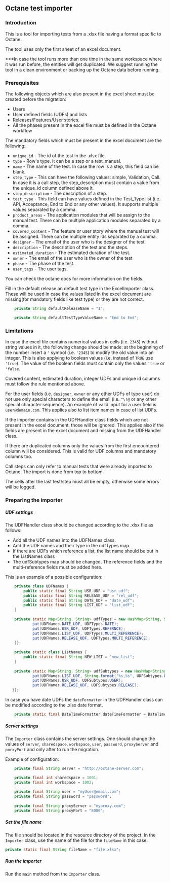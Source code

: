 ## Octane test importer

### Introduction
This is a tool for importing tests from a .xlsx file having a format specific to Octane.

The tool uses only the first sheet of an excel document.

***In case the tool runs more than one time in the same workspace where it was run before, the entities will get duplicated.
We suggest running the tool in a clean environment or backing up the Octane data before running.


### Prerequisites

The following objects which are also present in the excel sheet must be created before the migration:
* Users
* User defined fields (UDFs) and lists
* Releases/Features/User stories.
* All the phases present in the excel file must be defined in the Octane workflow

The mandatory fields which must be present in the excel document are the following:
* `unique_id` - The id of the test in the .xlsx file.
* `type` - Row's type. It can be a step or a test_manual.
* `name` - The name of the test. In case the row is a step, this field can be blank.
* `step_type` - This can have the following values: simple, Validation, Call. In case it is a call step, the step_description must contain a value from the unique_id column defined above it.
* `step_description` - The description of a step.
* `test_type` -  This field can have values defined in the Test_Type list (i.e. API, Acceptance, End to End or any other values). It supports multiple values separated by a comma.
* `product_areas` - The application modules that will be assign to the manual test. There can be multiple application modules separated by a comma.
* `covered_content` - The feature or user story where the manual test will be assigned. There can be multiple entity ids separated by a comma.
* `designer` - The email of the user who is the designer of the test.
* `description` - The description of the test and the steps.
* `estimated_duration` - The estimated duration of the test.
* `owner` - The email of the user who is the owner of the test
* `phase` - The phase of the test.
* `user_tags` - The user tags.

You can check the octane docs for more information on the fields.

Fill in the default release an default test type in the ExcelImporter class. These will be used in case the values listed in the excel document are missing(for mandatory fields like test type) or they are not correct.
```java
    private String defaultReleaseName = "1";

    private String defaultTestTypeValueName = "End to End";
```

### Limitations

In case the excel file contains numerical values in cells (i.e. `2345`) without string values in it, the following change should be made: at the beginning of the number insert a `'` symbol (i.e. `'2345`) to modify the old value into an integer. This is also applying to boolean values (i.e. instead of `TRUE` use `'true`). The value of the boolean fields must contain only the values `'true` or `'false`.

Covered content, estimated duration, integer UDFs and unique id columns must follow the rule mentioned above.

For the user fields (i.e. `designer`, `owner` or any other UDFs of type user) do not use only special characters to define the email (i.e. `"\!@` or any other special character sequence). An example of valid input for a user field is `user@domain.com`. This applies also to list item names in case of list UDFs.

If the importer contains in the UDFHandler class fields which are not present in the excel document, those will be ignored. This applies also if the fields are present in the excel document and missing from the UDFHandler class.

If there are duplicated columns only the values from the first encountered column will be considered. This is valid for UDF columns and mandatory columns too.

Call steps can only refer to manual tests that were already imported to Octane. The import is done from top to bottom. 

The cells after the last test/step must all be empty, otherwise some errors will be logged.

### Preparing the importer

##### UDF settings

The UDFHandler class should be changed according to the .xlsx file as follows:
* Add all the UDF names into the UDFNames class.
* Add the UDF names and their type in the udfTypes map.
* If there are UDFs which reference a list, the list name should be put in the ListNames class
* The udfSubtypes map should be changed. The reference fields and the multi-reference fields must be added here.

 
 This is an example of a possible configuration:
```java
    private class UDFNames {
        public static final String USR_UDF = "usr_udf";
        public static final String RELEASE_UDF = "rel_udf";
        public static final String DATE_UDF = "date_udf";
        public static final String LIST_UDF = "list_udf";
    }
    
    private static Map<String, String> udfTypes = new HashMap<String, String>() {{
            put(UDFNames.DATE_UDF, UDFTypes.DATE);
            put(UDFNames.USR_UDF, UDFTypes.REFERNCE);
            put(UDFNames.LIST_UDF, UDFTypes.MULTI_REFERENCE);
            put(UDFNames.RELEASE_UDF, UDFTypes.MULTI_REFERENCE);
    }};
    
    private static class ListNames {
        public static final String NEW_LIST = "new_list";
    }
    
    private static Map<String, String> udfSubtypes = new HashMap<String, String>() {{
            put(UDFNames.LIST_UDF, String.format("%s,%s", UDFSubtypes.LIST, ListNames.NEW_LIST));
            put(UDFNames.USR_UDF, UDFSubtypes.USER);
            put(UDFNames.RELEASE_UDF, UDFSubtypes.RELEASE);
   }};
``` 

In case you have date UDFs the `dateFormatter` in the UDFHandler class can be modified according to the .xlsx date format.
```java
    private static final DateTimeFormatter dateTimeFormatter = DateTimeFormatter.ofPattern("dd-MM-yyyy HH:mm:ss z");
```

##### Server settings
The `Importer` class contains the server settings. One should change the values of `server`, `sharedspace`, `workspace`, `user`, `password`, `proxyServer` and `porxyPort` and only after to run the migration. 

Example of configuration:

```java
    private final String server = "http://octane-server.com";

    private final int sharedspace = 1001;
    private final int workspace = 1002;
    
    private final String user = "myUser@email.com";
    private final String password = "password";
    
    private final String proxyServer = "myproxy.com";
    private final String proxyPort = "8080";
```

##### Set the file name

The file should be located in the resource directory of the project. In the `Importer` class, use the name of the file for the `fileName` in this case.

```java
private static final String fileName = "file.xlsx";
```

##### Run the importer

Run the `main` method from the `Importer` class.










